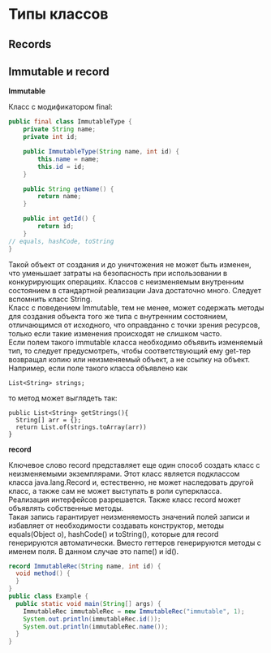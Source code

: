 # Типы классов

## Records

## Immutable и record

**Immutable**

Класс с модификатором final:

```java
public final class ImmutableType {
    private String name;
    private int id;

    public ImmutableType(String name, int id) {
        this.name = name;
        this.id = id;
    }

    public String getName() {
        return name;
    }

    public int getId() {
        return id;
    }
// equals, hashCode, toString
}
```

Такой объект от создания и до уничтожения не может быть изменен, что уменьшает
затраты на безопасность при использовании в конкурирующих операциях. Классов с
неизменяемым внутренним состоянием в стандартной реализации Java достаточно
много. Следует вспомнить класс String.  
Класс с поведением Immutable, тем не менее, может содержать методы для создания
объекта того же типа с внутренним состоянием, отличающимся от исходного, что
оправданно с точки зрения ресурсов, только если такие изменения происходят не
слишком часто.  
Если полем такого immutable класса необходимо объявить изменяемый тип, то
следует предусмотреть, чтобы соответствующий ему get-тер возвращал копию или
неизменяемый объект, а не ссылку на объект. Например, если поле такого класса
объявлено как

```code
List<String> strings;
```

то метод может выглядеть так:

```code
public List<String> getStrings(){
  String[] arr = {};
  return List.of(strings.toArray(arr))
}
```

**record**

Ключевое слово record представляет еще один способ создать класс с неизменяемыми
экземплярами. Этот класс является подклассом класса java.lang.Record и,
естественно, не может наследовать другой класс, а также сам не может выступать в
роли суперкласса. Реализация интерфейсов разрешается. Также класс record может
объявлять собственные методы.  
Такая запись гарантирует неизменяемость значений полей записи и избавляет
от необходимости создавать конструктор, методы equals(Object o), hashCode()
и toString(), которые для record генерируются автоматически. Вместо геттеров
генерируются методы с именем поля. В данном случае это name() и id().

```java
record ImmutableRec(String name, int id) {
  void method() {
  }
}
public class Example {
  public static void main(String[] args) {
    ImmutableRec immutableRec = new ImmutableRec("immutable", 1);
    System.out.println(immutableRec.id());
    System.out.println(immutableRec.name());
  }
}
```

